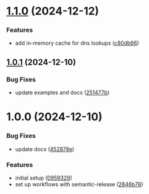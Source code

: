 # [1.1.0](https://github.com/junjie-w/mini-dns-resolver/compare/v1.0.1...v1.1.0) (2024-12-12)


### Features

* add in-memory cache for dns lookups ([c80db66](https://github.com/junjie-w/mini-dns-resolver/commit/c80db66f772143916f6e51df663723cd1d2925d2))

## [1.0.1](https://github.com/junjie-w/mini-dns-resolver/compare/v1.0.0...v1.0.1) (2024-12-10)


### Bug Fixes

* update examples and docs ([251477b](https://github.com/junjie-w/mini-dns-resolver/commit/251477b45005c45dc1347ad90c192331473904f6))

# 1.0.0 (2024-12-10)


### Bug Fixes

* update docs ([452878e](https://github.com/junjie-w/mini-dns-resolver/commit/452878eda460e5132bb4491182dace225a961397))


### Features

* initial setup ([0959329](https://github.com/junjie-w/mini-dns-resolver/commit/095932973427546aae5c1cdb8f7a9d442783b0ae))
* set up workflows with semantic-release ([2848b76](https://github.com/junjie-w/mini-dns-resolver/commit/2848b7624c69e5ce4129f2769986b7b448774cf3))
